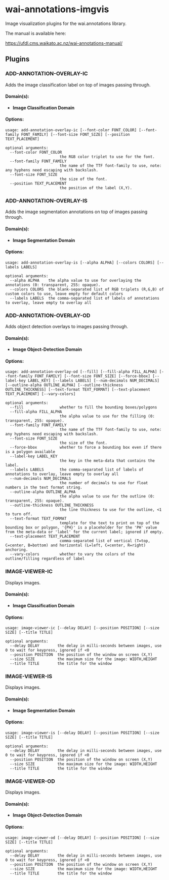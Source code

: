 # wai-annotations-imgvis
Image visualization plugins for the wai.annotations library.

The manual is available here:

https://ufdl.cms.waikato.ac.nz/wai-annotations-manual/

## Plugins
### ADD-ANNOTATION-OVERLAY-IC
Adds the image classification label on top of images passing through.

#### Domain(s):
- **Image Classification Domain**

#### Options:
```
usage: add-annotation-overlay-ic [--font-color FONT_COLOR] [--font-family FONT_FAMILY] [--font-size FONT_SIZE] [--position TEXT_PLACEMENT]

optional arguments:
  --font-color FONT_COLOR
                        the RGB color triplet to use for the font.
  --font-family FONT_FAMILY
                        the name of the TTF font-family to use, note: any hyphens need escaping with backslash.
  --font-size FONT_SIZE
                        the size of the font.
  --position TEXT_PLACEMENT
                        the position of the label (X,Y).
```

### ADD-ANNOTATION-OVERLAY-IS
Adds the image segmentation annotations on top of images passing through.

#### Domain(s):
- **Image Segmentation Domain**

#### Options:
```
usage: add-annotation-overlay-is [--alpha ALPHA] [--colors COLORS] [--labels LABELS]

optional arguments:
  --alpha ALPHA    the alpha value to use for overlaying the annotations (0: transparent, 255: opaque).
  --colors COLORS  the blank-separated list of RGB triplets (R,G,B) of custom colors to use, leave empty for default colors
  --labels LABELS  the comma-separated list of labels of annotations to overlay, leave empty to overlay all
```

### ADD-ANNOTATION-OVERLAY-OD
Adds object detection overlays to images passing through.

#### Domain(s):
- **Image Object-Detection Domain**

#### Options:
```
usage: add-annotation-overlay-od [--fill] [--fill-alpha FILL_ALPHA] [--font-family FONT_FAMILY] [--font-size FONT_SIZE] [--force-bbox] [--label-key LABEL_KEY] [--labels LABELS] [--num-decimals NUM_DECIMALS] [--outline-alpha OUTLINE_ALPHA] [--outline-thickness OUTLINE_THICKNESS] [--text-format TEXT_FORMAT] [--text-placement TEXT_PLACEMENT] [--vary-colors]

optional arguments:
  --fill                whether to fill the bounding boxes/polygons
  --fill-alpha FILL_ALPHA
                        the alpha value to use for the filling (0: transparent, 255: opaque).
  --font-family FONT_FAMILY
                        the name of the TTF font-family to use, note: any hyphens need escaping with backslash.
  --font-size FONT_SIZE
                        the size of the font.
  --force-bbox          whether to force a bounding box even if there is a polygon available
  --label-key LABEL_KEY
                        the key in the meta-data that contains the label.
  --labels LABELS       the comma-separated list of labels of annotations to overlay, leave empty to overlay all
  --num-decimals NUM_DECIMALS
                        the number of decimals to use for float numbers in the text format string.
  --outline-alpha OUTLINE_ALPHA
                        the alpha value to use for the outline (0: transparent, 255: opaque).
  --outline-thickness OUTLINE_THICKNESS
                        the line thickness to use for the outline, <1 to turn off.
  --text-format TEXT_FORMAT
                        template for the text to print on top of the bounding box or polygon, '{PH}' is a placeholder for the 'PH' value from the meta-data or 'label' for the current label; ignored if empty.
  --text-placement TEXT_PLACEMENT
                        comma-separated list of vertical (T=top, C=center, B=bottom) and horizontal (L=left, C=center, R=right) anchoring.
  --vary-colors         whether to vary the colors of the outline/filling regardless of label
```

### IMAGE-VIEWER-IC
Displays images.

#### Domain(s):
- **Image Classification Domain**

#### Options:
```
usage: image-viewer-ic [--delay DELAY] [--position POSITION] [--size SIZE] [--title TITLE]

optional arguments:
  --delay DELAY        the delay in milli-seconds between images, use 0 to wait for keypress, ignored if <0
  --position POSITION  the position of the window on screen (X,Y)
  --size SIZE          the maximum size for the image: WIDTH,HEIGHT
  --title TITLE        the title for the window
```

### IMAGE-VIEWER-IS
Displays images.

#### Domain(s):
- **Image Segmentation Domain**

#### Options:
```
usage: image-viewer-is [--delay DELAY] [--position POSITION] [--size SIZE] [--title TITLE]

optional arguments:
  --delay DELAY        the delay in milli-seconds between images, use 0 to wait for keypress, ignored if <0
  --position POSITION  the position of the window on screen (X,Y)
  --size SIZE          the maximum size for the image: WIDTH,HEIGHT
  --title TITLE        the title for the window
```

### IMAGE-VIEWER-OD
Displays images.

#### Domain(s):
- **Image Object-Detection Domain**

#### Options:
```
usage: image-viewer-od [--delay DELAY] [--position POSITION] [--size SIZE] [--title TITLE]

optional arguments:
  --delay DELAY        the delay in milli-seconds between images, use 0 to wait for keypress, ignored if <0
  --position POSITION  the position of the window on screen (X,Y)
  --size SIZE          the maximum size for the image: WIDTH,HEIGHT
  --title TITLE        the title for the window
```
